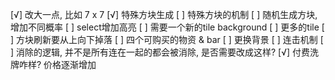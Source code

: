 [√] 改大一点, 比如 7 x 7
[√] 特殊方块生成
[ ] 特殊方块的机制
[ ] 随机生成方块, 增加不同概率
[ ] select增加高亮
[ ] 需要一个新的tile background
[ ] 更多的tile
[ ] 方块刷新要从上向下掉落
[ ] 四个可购买的物资 & bar
[ ] 更换背景
[ ] 连击机制
[ ] 消除的逻辑, 并不是所有连在一起的都会被消除, 是否需要改成这样?
[√] 付费洗牌咋样? 价格逐渐增加